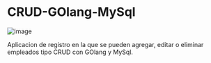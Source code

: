 # CRUD-GOlang-MySql

![image](https://user-images.githubusercontent.com/78452543/218143447-299c3b96-e517-4f7d-8fe6-7c8686d05e84.png)

Aplicacion de registro en la que se pueden agregar, editar o eliminar empleados tipo CRUD con GOlang y MySql.
